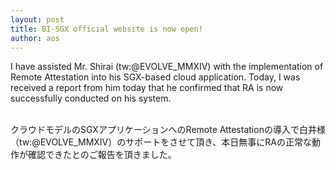 ```yaml
---
layout: post
title: BI-SGX official website is now open!
author: aos
---
```


I have assisted Mr. Shirai (tw:@EVOLVE_MMXIV) with the implementation of Remote Attestation into his SGX-based cloud application. Today, I was received a report from him today that he confirmed that RA is now successfully conducted on his system.
<br>
<br>

クラウドモデルのSGXアプリケーションへのRemote Attestationの導入で白井様（tw:@EVOLVE_MMXIV）のサポートをさせて頂き、本日無事にRAの正常な動作が確認できたとのご報告を頂きました。
